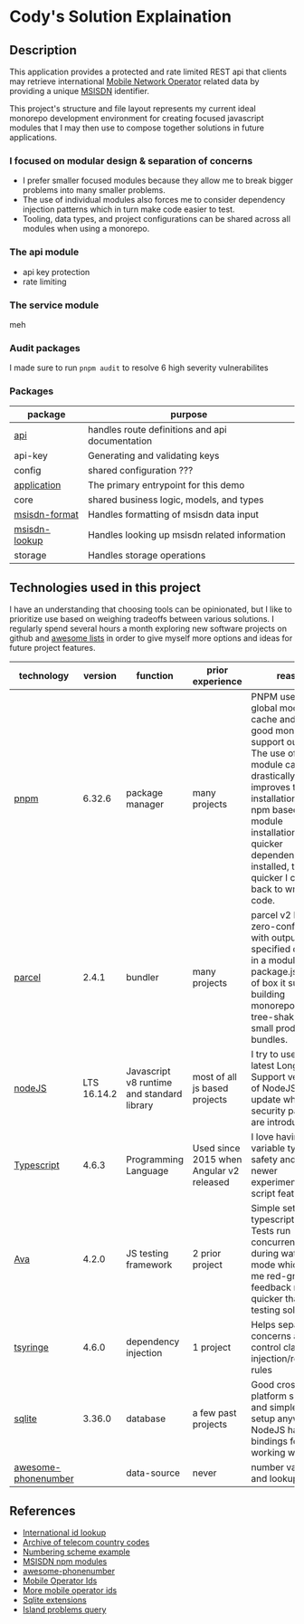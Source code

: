 # Cody's Solution Explaination

## Description

This application provides a protected and rate limited REST api that clients may retrieve international [Mobile Network Operator](https://en.wikipedia.org/wiki/Mobile_network_operator) related data by providing a unique [MSISDN](https://en.wikipedia.org/wiki/MSISDN) identifier. 

This project's structure and file layout represents my current ideal monorepo development environment for creating focused javascript modules that I may then use to compose together solutions in future applications.

### I focused on modular design & separation of concerns

- I prefer smaller focused modules because they allow me to break bigger problems into many smaller problems. 
- The use of individual modules also forces me to consider dependency injection patterns which in turn make code easier to test.
- Tooling, data types, and project configurations can be shared across all modules when using a monorepo.

### The api module

- api key protection
- rate limiting

### The service module

meh

### Audit packages

I made sure to run `pnpm audit` to resolve 6 high severity vulnerabilites

### Packages

| package                                          | purpose                                                             |
|--------------------------------------------------|---------------------------------------------------------------------|
| [api]()                                          | handles route definitions and api documentation                        |
| api-key | Generating and validating keys |
| config | shared configuration ??? |
| [application]()                                  | The primary entrypoint for this demo |
| core | shared business logic, models, and types |
| [msisdn-format](../packages/msisdn/src/index.ts) | Handles formatting of msisdn data input                             |
| [msisdn-lookup]()                                | Handles looking up msisdn related information                       |
| storage                                          | Handles storage operations                                          |

## Technologies used in this project

I have an understanding that choosing tools can be opinionated, but I like to prioritize use based on weighing tradeoffs between various solutions.
I regularly spend several hours a month exploring new software projects on github and [awesome lists](https://github.com/sindresorhus/awesome) in order to give myself more options and ideas for future project features. 

| technology                                    | version     | function                                   | prior experience                         | reason                                                                                                                                                                                                                                                                     |
|-----------------------------------------------|-------------|--------------------------------------------|------------------------------------------|----------------------------------------------------------------------------------------------------------------------------------------------------------------------------------------------------------------------------------------------------------------------------|
| [pnpm](https://pnpm.io/)                      | 6.32.6      | package manager                            | many projects                            | PNPM uses a global module cache and has good monorepo support out of box. The use of global module cache drastically improves the installation time of npm based module installations. The quicker dependencies are installed, the quicker I can get back to writing code. |
| [parcel](https://parceljs.org)                | 2.4.1       | bundler                                    | many projects                            | parcel v2 has zero-config builds with outputs specified directly in a modules package.json.  Out of box it supports building monorepos with tree-shaking for small production bundles.                                                                                     |
| [nodeJS](https://nodejs.org/)                 | LTS 16.14.2 | Javascript v8 runtime and standard library | most of all js based projects            | I try to use the latest Long Term Support versions of NodeJS and update whenever security patches are introduced.                                                                                                                                                          |
| [Typescript](https://www.typescriptlang.org/) | 4.6.3       | Programming Language                       | Used since 2015 when Angular v2 released | I love having variable type safety and using newer experimental ecma script features.                                                                                                                                                                                      |
| [Ava](https://github.com/avajs/ava)           | 4.2.0       | JS testing framework                       | 2 prior project                          | Simple setup with typescript support.  Tests run concurrently during watch mode which gives me red-green feedback much quicker than other testing solutions.                                                                                                               |
| [tsyringe]() | 4.6.0 | dependency injection | 1 project | Helps separate concerns and control class injection/resolution rules |
| [sqlite](https://www.sqlite.org/docs.html)                                     | 3.36.0      | database                                   | a few past projects                      | Good cross platform support and simplest db setup anywhere.  NodeJS has good bindings for working with sqlite                                                                                                                                                              |
| [awesome-phonenumber](https://www.npmjs.com/package/awesome-phonenumber) |  | data-source | never | number validation and lookups |

## References 

- [International id lookup](https://web.archive.org/web/20190614165643/http://www.wtng.info/wtng-lnk.html)
- [Archive of telecom country codes](https://web.archive.org/web/20190724173603/http://massis.lcs.mit.edu/telecom-archives/archives/country.codes/)
- [Numbering scheme example](https://github.com/matmar10/mobile-to-msisdn/blob/master/numbering-scheme.json)
- [MSISDN npm modules](https://www.npmjs.com/search?q=msisdn)
- [awesome-phonenumber](https://www.npmjs.com/package/awesome-phonenumber)
- [Mobile Operator Ids](https://www.openmarket.com/docs/Content/globalcoverage/mobile-operator-ids.htm)
- [More mobile operator ids](https://github.com/dweinstein/node-mnc-lookup/blob/master/data/mnclist.tsv)
- [Sqlite extensions](https://www.sqlite.org/loadext.html)
- [Island problems query](https://stackoverflow.com/questions/15818604/sql-query-to-group-items-by-time-but-only-if-near-each-other)